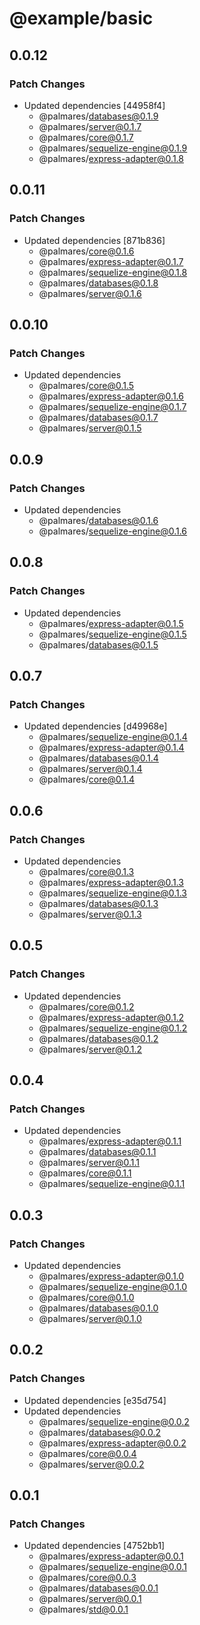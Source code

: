 # @example/basic

## 0.0.12

### Patch Changes

- Updated dependencies [44958f4]
  - @palmares/databases@0.1.9
  - @palmares/server@0.1.7
  - @palmares/core@0.1.7
  - @palmares/sequelize-engine@0.1.9
  - @palmares/express-adapter@0.1.8

## 0.0.11

### Patch Changes

- Updated dependencies [871b836]
  - @palmares/core@0.1.6
  - @palmares/express-adapter@0.1.7
  - @palmares/sequelize-engine@0.1.8
  - @palmares/databases@0.1.8
  - @palmares/server@0.1.6

## 0.0.10

### Patch Changes

- Updated dependencies
  - @palmares/core@0.1.5
  - @palmares/express-adapter@0.1.6
  - @palmares/sequelize-engine@0.1.7
  - @palmares/databases@0.1.7
  - @palmares/server@0.1.5

## 0.0.9

### Patch Changes

- Updated dependencies
  - @palmares/databases@0.1.6
  - @palmares/sequelize-engine@0.1.6

## 0.0.8

### Patch Changes

- Updated dependencies
  - @palmares/express-adapter@0.1.5
  - @palmares/sequelize-engine@0.1.5
  - @palmares/databases@0.1.5

## 0.0.7

### Patch Changes

- Updated dependencies [d49968e]
  - @palmares/sequelize-engine@0.1.4
  - @palmares/express-adapter@0.1.4
  - @palmares/databases@0.1.4
  - @palmares/server@0.1.4
  - @palmares/core@0.1.4

## 0.0.6

### Patch Changes

- Updated dependencies
  - @palmares/core@0.1.3
  - @palmares/express-adapter@0.1.3
  - @palmares/sequelize-engine@0.1.3
  - @palmares/databases@0.1.3
  - @palmares/server@0.1.3

## 0.0.5

### Patch Changes

- Updated dependencies
  - @palmares/core@0.1.2
  - @palmares/express-adapter@0.1.2
  - @palmares/sequelize-engine@0.1.2
  - @palmares/databases@0.1.2
  - @palmares/server@0.1.2

## 0.0.4

### Patch Changes

- Updated dependencies
  - @palmares/express-adapter@0.1.1
  - @palmares/databases@0.1.1
  - @palmares/server@0.1.1
  - @palmares/core@0.1.1
  - @palmares/sequelize-engine@0.1.1

## 0.0.3

### Patch Changes

- Updated dependencies
  - @palmares/express-adapter@0.1.0
  - @palmares/sequelize-engine@0.1.0
  - @palmares/core@0.1.0
  - @palmares/databases@0.1.0
  - @palmares/server@0.1.0

## 0.0.2

### Patch Changes

- Updated dependencies [e35d754]
- Updated dependencies
  - @palmares/sequelize-engine@0.0.2
  - @palmares/databases@0.0.2
  - @palmares/express-adapter@0.0.2
  - @palmares/core@0.0.4
  - @palmares/server@0.0.2

## 0.0.1

### Patch Changes

- Updated dependencies [4752bb1]
  - @palmares/express-adapter@0.0.1
  - @palmares/sequelize-engine@0.0.1
  - @palmares/core@0.0.3
  - @palmares/databases@0.0.1
  - @palmares/server@0.0.1
  - @palmares/std@0.0.1
